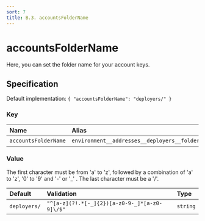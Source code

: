 ```yaml
---
sort: 7
title: B.3. accountsFolderName
---
```


# accountsFolderName

Here, you can set the folder name for your account keys.


## Specification

Default implementation: ```{ "accountsFolderName": "deployers/" }```

### Key

| **Name** | **Alias** | **Category** |  
|:--|:--|:--|
| ```accountsFolderName``` | ```environment__addresses__deployers__folder``` | [Account](../options/#account) |

### Value

The first character must be from 'a' to 'z', followed by a combination of 'a' to 'z', '0' to '9' and '-' or '_' . The last character must be a '/'.

| **Default** | **Validation** | **Type** |
|:--|:--|:--|
| ```deployers/``` | ```"^[a-z](?!.*[-_]{2})[a-z0-9-_]*[a-z0-9]\/$"``` | ```string``` |

